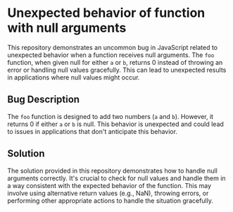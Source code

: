 # Unexpected behavior of function with null arguments

This repository demonstrates an uncommon bug in JavaScript related to unexpected behavior when a function receives null arguments. The `foo` function, when given null for either `a` or `b`, returns 0 instead of throwing an error or handling null values gracefully. This can lead to unexpected results in applications where null values might occur.

## Bug Description
The `foo` function is designed to add two numbers (`a` and `b`). However, it returns 0 if either `a` or `b` is null. This behavior is unexpected and could lead to issues in applications that don't anticipate this behavior.

## Solution
The solution provided in this repository demonstrates how to handle null arguments correctly.  It's crucial to check for null values and handle them in a way consistent with the expected behavior of the function. This may involve using alternative return values (e.g., NaN), throwing errors, or performing other appropriate actions to handle the situation gracefully.